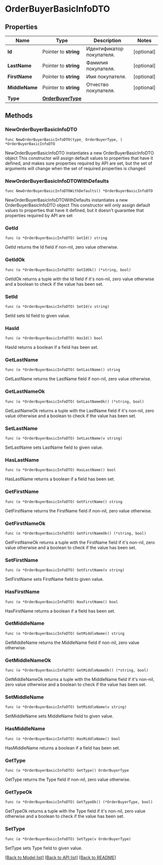 # OrderBuyerBasicInfoDTO

## Properties

Name | Type | Description | Notes
------------ | ------------- | ------------- | -------------
**Id** | Pointer to **string** | Идентификатор покупателя. | [optional] 
**LastName** | Pointer to **string** | Фамилия покупателя. | [optional] 
**FirstName** | Pointer to **string** | Имя покупателя. | [optional] 
**MiddleName** | Pointer to **string** | Отчество покупателя. | [optional] 
**Type** | [**OrderBuyerType**](OrderBuyerType.md) |  | 

## Methods

### NewOrderBuyerBasicInfoDTO

`func NewOrderBuyerBasicInfoDTO(type_ OrderBuyerType, ) *OrderBuyerBasicInfoDTO`

NewOrderBuyerBasicInfoDTO instantiates a new OrderBuyerBasicInfoDTO object
This constructor will assign default values to properties that have it defined,
and makes sure properties required by API are set, but the set of arguments
will change when the set of required properties is changed

### NewOrderBuyerBasicInfoDTOWithDefaults

`func NewOrderBuyerBasicInfoDTOWithDefaults() *OrderBuyerBasicInfoDTO`

NewOrderBuyerBasicInfoDTOWithDefaults instantiates a new OrderBuyerBasicInfoDTO object
This constructor will only assign default values to properties that have it defined,
but it doesn't guarantee that properties required by API are set

### GetId

`func (o *OrderBuyerBasicInfoDTO) GetId() string`

GetId returns the Id field if non-nil, zero value otherwise.

### GetIdOk

`func (o *OrderBuyerBasicInfoDTO) GetIdOk() (*string, bool)`

GetIdOk returns a tuple with the Id field if it's non-nil, zero value otherwise
and a boolean to check if the value has been set.

### SetId

`func (o *OrderBuyerBasicInfoDTO) SetId(v string)`

SetId sets Id field to given value.

### HasId

`func (o *OrderBuyerBasicInfoDTO) HasId() bool`

HasId returns a boolean if a field has been set.

### GetLastName

`func (o *OrderBuyerBasicInfoDTO) GetLastName() string`

GetLastName returns the LastName field if non-nil, zero value otherwise.

### GetLastNameOk

`func (o *OrderBuyerBasicInfoDTO) GetLastNameOk() (*string, bool)`

GetLastNameOk returns a tuple with the LastName field if it's non-nil, zero value otherwise
and a boolean to check if the value has been set.

### SetLastName

`func (o *OrderBuyerBasicInfoDTO) SetLastName(v string)`

SetLastName sets LastName field to given value.

### HasLastName

`func (o *OrderBuyerBasicInfoDTO) HasLastName() bool`

HasLastName returns a boolean if a field has been set.

### GetFirstName

`func (o *OrderBuyerBasicInfoDTO) GetFirstName() string`

GetFirstName returns the FirstName field if non-nil, zero value otherwise.

### GetFirstNameOk

`func (o *OrderBuyerBasicInfoDTO) GetFirstNameOk() (*string, bool)`

GetFirstNameOk returns a tuple with the FirstName field if it's non-nil, zero value otherwise
and a boolean to check if the value has been set.

### SetFirstName

`func (o *OrderBuyerBasicInfoDTO) SetFirstName(v string)`

SetFirstName sets FirstName field to given value.

### HasFirstName

`func (o *OrderBuyerBasicInfoDTO) HasFirstName() bool`

HasFirstName returns a boolean if a field has been set.

### GetMiddleName

`func (o *OrderBuyerBasicInfoDTO) GetMiddleName() string`

GetMiddleName returns the MiddleName field if non-nil, zero value otherwise.

### GetMiddleNameOk

`func (o *OrderBuyerBasicInfoDTO) GetMiddleNameOk() (*string, bool)`

GetMiddleNameOk returns a tuple with the MiddleName field if it's non-nil, zero value otherwise
and a boolean to check if the value has been set.

### SetMiddleName

`func (o *OrderBuyerBasicInfoDTO) SetMiddleName(v string)`

SetMiddleName sets MiddleName field to given value.

### HasMiddleName

`func (o *OrderBuyerBasicInfoDTO) HasMiddleName() bool`

HasMiddleName returns a boolean if a field has been set.

### GetType

`func (o *OrderBuyerBasicInfoDTO) GetType() OrderBuyerType`

GetType returns the Type field if non-nil, zero value otherwise.

### GetTypeOk

`func (o *OrderBuyerBasicInfoDTO) GetTypeOk() (*OrderBuyerType, bool)`

GetTypeOk returns a tuple with the Type field if it's non-nil, zero value otherwise
and a boolean to check if the value has been set.

### SetType

`func (o *OrderBuyerBasicInfoDTO) SetType(v OrderBuyerType)`

SetType sets Type field to given value.



[[Back to Model list]](../README.md#documentation-for-models) [[Back to API list]](../README.md#documentation-for-api-endpoints) [[Back to README]](../README.md)


